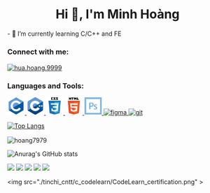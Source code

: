 <!-- ![](https://komarev.com/ghpvc/?username=your-github-hoang7979) -->
<h1 align="center">Hi 👋, I'm Minh Hoàng</h1>
- 🌱 I’m currently learning C/C++ and FE


<h3 align="left">Connect with me:</h3>
<p align="left">
<a href="https://fb.com/hua.hoang.9999" target="blank"><img align="center" src="https://raw.githubusercontent.com/rahuldkjain/github-profile-readme-generator/master/src/images/icons/Social/facebook.svg" alt="hua.hoang.9999" height="30" width="40" /></a>
</p>

<h3 align="left">Languages and Tools:</h3>
<p align="left"> <a href="https://www.cprogramming.com/" target="_blank" rel="noreferrer"> <img src="https://raw.githubusercontent.com/devicons/devicon/master/icons/c/c-original.svg" alt="c" width="40" height="40"/> </a> <a href="https://www.w3schools.com/cpp/" target="_blank" rel="noreferrer"> <img src="https://raw.githubusercontent.com/devicons/devicon/master/icons/cplusplus/cplusplus-original.svg" alt="cplusplus" width="40" height="40"/> </a> <a href="https://www.w3schools.com/css/" target="_blank" rel="noreferrer"> <img src="https://raw.githubusercontent.com/devicons/devicon/master/icons/css3/css3-original-wordmark.svg" alt="css3" width="40" height="40"/> </a> <a href="https://www.w3.org/html/" target="_blank" rel="noreferrer"> <img src="https://raw.githubusercontent.com/devicons/devicon/master/icons/html5/html5-original-wordmark.svg" alt="html5" width="40" height="40"/> <a href="https://www.photoshop.com/en" target="_blank" rel="noreferrer"> <img src="https://raw.githubusercontent.com/devicons/devicon/master/icons/photoshop/photoshop-line.svg" alt="photoshop" width="40" height="40"/> </a>  <a href="https://www.figma.com/" target="_blank" rel="noreferrer"> <img src="https://www.vectorlogo.zone/logos/figma/figma-icon.svg" alt="figma" width="40" height="40"/> </a> <a href="https://git-scm.com/" target="_blank" rel="noreferrer"> <img src="https://www.vectorlogo.zone/logos/git-scm/git-scm-icon.svg" alt="git" width="40" height="40"/> </a>  </a>  </p>

<!-- 
[![Top Langs](https://github-readme-stats.vercel.app/api/top-langs/?username=hoang7979&layout=compact)](https://github.com/hoang7979/github-readme-stats)

[![Top Langs](https://github-readme-stats.vercel.app/api/top-langs/?username=hoang7979&hide=javascript,html)](https://github.com/hoang7979/github-readme-stats) 
-->

[![Top Langs](https://github-readme-stats.vercel.app/api/top-langs/?username=hoang7979&langs_count=8)](https://github.com/hoang7979/github-readme-stats)

<p><img align="center" src="https://github-readme-streak-stats.herokuapp.com/?user=hoang7979&" alt="hoang7979" /></p>

![Anurag's GitHub stats](https://github-readme-stats.vercel.app/api?username=hoang7979&show_icons=true&theme=radical)


![](http://github-profile-summary-cards.vercel.app/api/cards/profile-details?username=hoang7979&theme=2077)
![](http://github-profile-summary-cards.vercel.app/api/cards/repos-per-language?username=hoang7979&theme=2077)
![](http://github-profile-summary-cards.vercel.app/api/cards/most-commit-language?username=hoang7979&theme=2077)
![](http://github-profile-summary-cards.vercel.app/api/cards/stats?username=hoang7979&theme=2077)
![](http://github-profile-summary-cards.vercel.app/api/cards/productive-time?username=hoang7979&theme=2077&utcOffset=8)


<img src="./tinchi_cntt/c_codelearn/CodeLearn_certification.png" >
